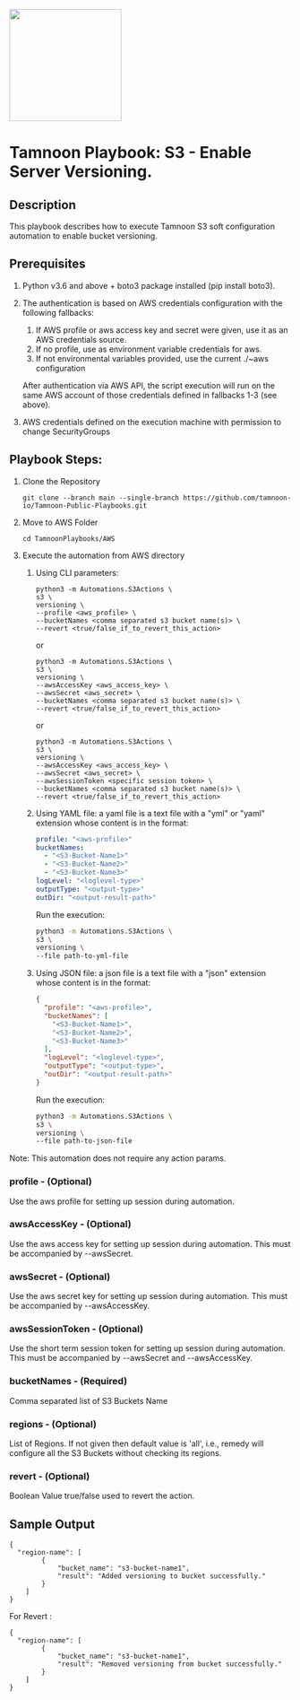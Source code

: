 
[comment]: <> (This is a readonly file, do not edit directly, to change update the s3_enable_versioning_readme_data.json)
<img src='../../../../TamnoonPlaybooks/images/icons/Tamnoon.png' width = '200' />

# Tamnoon Playbook: S3 - Enable Server Versioning.
## Description

This playbook describes how to execute Tamnoon S3 soft configuration automation to enable bucket versioning.
  
## Prerequisites
1. Python v3.6 and above + boto3 package installed (pip install boto3).  
2. The authentication is based on AWS credentials configuration with the following fallbacks:  
    1. If AWS profile or aws access key and secret were given, use it as an AWS credentials source.  
    2. If no profile, use as environment variable credentials for aws.  
    3. If not environmental variables provided, use the current ./~aws configuration  

    After authentication via AWS API, the script execution will run on the same AWS account of those credentials defined in fallbacks 1-3 (see above).


3. AWS credentials defined on the execution machine with permission to change SecurityGroups
## Playbook Steps: 


1. Clone the Repository
	``````
	git clone --branch main --single-branch https://github.com/tamnoon-io/Tamnoon-Public-Playbooks.git
	``````

2. Move to AWS Folder
	``````
	cd TamnoonPlaybooks/AWS
	``````

3. Execute the automation from AWS directory

	1. Using CLI parameters:  
		``````
		python3 -m Automations.S3Actions \
		s3 \
		versioning \
		--profile <aws_profile> \
		--bucketNames <comma separated s3 bucket name(s)> \
		--revert <true/false_if_to_revert_this_action>
		``````
		or  
		``````
		python3 -m Automations.S3Actions \
		s3 \
		versioning \
		--awsAccessKey <aws_access_key> \
		--awsSecret <aws_secret> \
		--bucketNames <comma separated s3 bucket name(s)> \
		--revert <true/false_if_to_revert_this_action>
		``````
		or  
		``````
		python3 -m Automations.S3Actions \
		s3 \
		versioning \
		--awsAccessKey <aws_access_key> \
		--awsSecret <aws_secret> \
		--awsSessionToken <specific session token> \
		--bucketNames <comma separated s3 bucket name(s)> \
		--revert <true/false_if_to_revert_this_action>
		``````

	2. Using YAML file: a yaml file is a text file with a "yml" or "yaml" extension whose content is in the format:
		``````yaml
		profile: "<aws-profile>"
		bucketNames:
		  - "<S3-Bucket-Name1>"
		  - "<S3-Bucket-Name2>"
		  - "<S3-Bucket-Name3>"
		logLevel: "<loglevel-type>"
		outputType: "<output-type>"
		outDir: "<output-result-path>"
		``````
		Run the execution:  
		``````sh
		python3 -m Automations.S3Actions \
		s3 \
		versioning \
		--file path-to-yml-file
		``````

	3. Using JSON file: a json file is a text file with a "json" extension whose content is in the format:
		``````json
		{
		  "profile": "<aws-profile>",
		  "bucketNames": [
		    "<S3-Bucket-Name1>",
		    "<S3-Bucket-Name2>",
		    "<S3-Bucket-Name3>"
		  ],
		  "logLevel": "<loglevel-type>",
		  "outputType": "<output-type>",
		  "outDir": "<output-result-path>"
		}
		``````
		Run the execution:  
		``````sh
		python3 -m Automations.S3Actions \
		s3 \
		versioning \
		--file path-to-json-file
		``````
Note: This automation does not require any action params.  
### profile - (Optional)
Use the aws profile for setting up session during automation.
### awsAccessKey - (Optional)
Use the aws access key for setting up session during automation. This must be accompanied by --awsSecret.
### awsSecret - (Optional)
Use the aws secret key for setting up session during automation. This must be accompanied by --awsAccessKey.
### awsSessionToken - (Optional)
Use the short term session token for setting up session during automation. This must be accompanied by --awsSecret and --awsAccessKey.
### bucketNames - (Required)
Comma separated list of S3 Buckets Name
### regions - (Optional)
List of Regions. If not given then default value is 'all', i.e., remedy will configure all the S3 Buckets without checking its regions.
### revert - (Optional)
Boolean Value true/false used to revert the action.
## Sample Output

``````
{
  "region-name": [
        {
            "bucket_name": "s3-bucket-name1",
            "result": "Added versioning to bucket successfully."
        }
    ]
}
``````
For Revert :  
``````
{
  "region-name": [
        {
            "bucket_name": "s3-bucket-name1",
            "result": "Removed versioning from bucket successfully."
        }
    ]
}
``````
